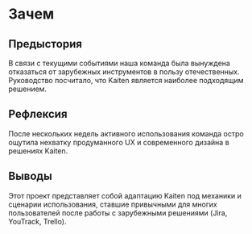 # Зачем

## Предыстория
В связи с текущими событиями наша команда была вынуждена отказаться от зарубежных инструментов в пользу отечественных. Руководство посчитало, что Kaiten является наиболее подходящим решением.

## Рефлексия
После нескольких недель активного использования команда остро ощутила нехватку продуманного UX и современного дизайна в решениях Kaiten.

## Выводы
Этот проект представляет собой адаптацию Kaiten под механики и сценарии использования, ставшие привычными для многих пользователей после работы с зарубежными решениями (Jira, YouTrack, Trello).